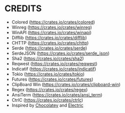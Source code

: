 # CREDITS

- Colored (https://crates.io/crates/colored)
- Winreg (https://crates.io/crates/winreg)
- WinAPI (https://crates.io/crates/winapi)
- Difflib (https://crates.io/crates/difflib)
- CHTTP (https://crates.io/crates/chttp)
- Serde (https://crates.io/crates/serde)
- SerdeJSON (https://crates.io/crates/serde_json)
- Sha2 (https://crates.io/crates/sha2)
- Reqwest (https://crates.io/crates/reqwest)
- Indicatif (https://crates.io/crates/indicatif)
- Tokio (https://crates.io/crates/tokio)
- Futures (https://crates.io/crates/futures)
- ClipBoard Win (https://crates.io/crates/clipboard-win)
- Regex (https://crates.io/crates/regex)
- AnsiTerm (https://crates.io/crates/ansi_term)
- CtrlC (https://crates.io/crates/ctrlc)
- Inspired by [Chocolatey](https://github.com/chocolatey/choco) and [Electric](https://github.com/electric-package-manager/electric)
